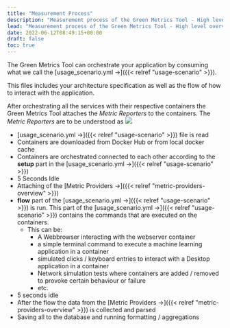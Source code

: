 ```yaml
---
title: "Measurement Process"
description: "Measurement process of the Green Metrics Tool - High level overview"
lead: "Measurement process of the Green Metrics Tool - High level overview"
date: 2022-06-12T08:49:15+00:00
draft: false
toc: true
---
```


The Green Metrics Tool can orchestrate your application by consuming what we call
the [usage_scenario.yml →]({{< relref "usage-scenario" >}}).

This files includes your architecture specification as well as the flow of how to 
interact with the application.

After orchestrating all the services with their respective containers the Green Metrics Tool
attaches the *Metric Reporters* to the containers.
The *Metric Reporters* are to be understood as 
<img src="/img/green-metrics-tool-orchestration.webp">


- [usage_scenario.yml →]({{< relref "usage-scenario" >}}) file is read
- Containers are downloaded from Docker Hub or from local docker cache
- Containers are orchestrated connected to each other according to the **setup** part in the [usage_scenario.yml →]({{< relref "usage-scenario" >}})
- 5 Seconds Idle
- Attaching of the [Metric Providers →]({{< relref "metric-providers-overview" >}})
- **flow** part of the [usage_scenario.yml →]({{< relref "usage-scenario" >}}) is run. This part of the [usage_scenario.yml →]({{< relref "usage-scenario" >}}) contains
 the commands that are executed on the containers.
    + This can be: 
        * A Webbrowser interacting with the webserver container
        * a simple terminal command to execute a machine learning application in a container
        * simulated clicks / keyboard entries to interact with a Desktop application in a container
        * Network simulation tests where containers are added / removed to provoke certain behaviour or failure
        * etc. 
- 5 seconds idle
- After the flow the data from the [Metric Providers →]({{< relref "metric-providers-overview" >}}) is collected and parsed
- Saving all to the database and running formatting / aggregations